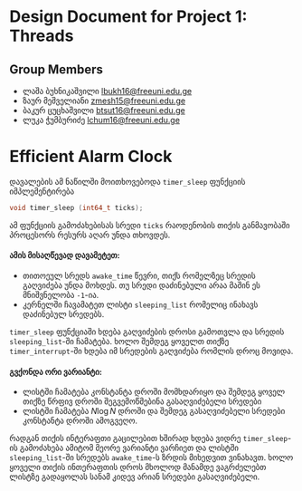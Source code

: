 Design Document for Project 1: Threads
======================================

## Group Members

* ლაშა ბუხნიკაშვილი <lbukh16@freeuni.edu.ge>
* ზაურ მეშველიანი <zmesh15@freeuni.edu.ge>
* ბაკურ ცუცხაშვილი <btsut16@freeuni.edu.ge>
* ლუკა ჭუმბურიძე <lchum16@freeuni.edu.ge>


# Efficient Alarm Clock
დავალების ამ ნაწილში მოითხოვებოდა `timer_sleep` ფუნქციის იმპლემენტირება
```c 
void timer_sleep (int64_t ticks);
```
ამ ფუნქციის გამოძახებისას სრედი `ticks` რაოდენობის თიქის განმავობაში პროცესორს რესურს აღარ უნდა თხოვდეს.

#### ამის მისაღწევად დავამეტეთ:
- თითოეულ სრედს `awake_time` წევრი, თიქს რომელზეც სრედის გაღვიძება უნდა მოხდეს. თუ სრედი დაძინებული არაა მაშინ ეს მნიშვნელობა `-1`-ია.
- კერნელში ჩავამატეთ ლისტი `sleeping_list` რომელიც ინახავს დაძინებულ სრედებს.


`timer_sleep` ფუნქციაში ხდება გაღვიძების დროსი გამოთვლა და სრედის `sleeping_list`-ში ჩამატება. ხოლო შემდეგ ყოველთ თიქზე `timer_interrupt`-ში ხდება იმ სრედების გაღვიძება რომლის დროც მოვიდა.

#### გვქონდა ორი ვარიანტი:
- ლისტში ჩამატება კონსტანტა დროში მომხდარიყო და შემდეგ ყოველ თიქზე წრფივ დროში შეგვემოწმებინა გასაღვიძებელი სრედები
- ლისტში ჩამატება $N\log N$ დროში და შემდეგ გასაღვიძებელი სრედები კონსტანტა დროში ამოგვეღო.

რადგან თიქის ინტერაფთი გაცილებით ხშირად ხდება ვიდრე `timer_sleep`-ის გამოძახება ამიტომ მეორე ვარიანტი ვარჩიეთ და ლისტში `sleeping_list`-ში სრედებს `awake_time`-ს ზრდის მიხედვით ვინახავთ. ხოლო ყოველი თიქის ინთერაფთის დროს მხოლოდ მანამდე ვაგრძელებთ ლისტზე გადაყოლას სანამ კიდევ არიან სრედები გასაღვიძებელი.

